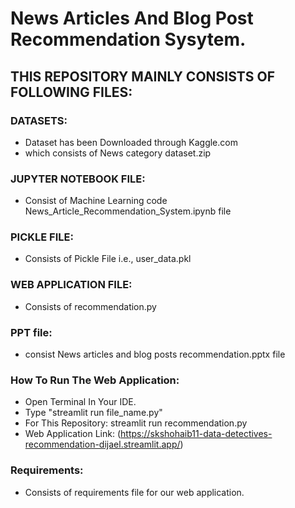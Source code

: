 # News Articles And Blog Post Recommendation Sysytem.

## THIS REPOSITORY MAINLY CONSISTS OF FOLLOWING FILES:

### DATASETS:
- Dataset has been Downloaded through Kaggle.com
- which consists of News category dataset.zip

### JUPYTER NOTEBOOK FILE:
- Consist of Machine Learning code News_Article_Recommendation_System.ipynb file

### PICKLE FILE:
- Consists of Pickle File i.e., user_data.pkl

### WEB APPLICATION FILE:
- Consists of recommendation.py

### PPT file:
- consist News articles and blog posts recommendation.pptx file

### How To Run The Web Application:
- Open Terminal In Your IDE.
- Type "streamlit run file_name.py"
- For This Repository: streamlit run recommendation.py
- Web Application Link: (https://skshohaib11-data-detectives-recommendation-dijael.streamlit.app/)

### Requirements:
- Consists of requirements file for our web application.
